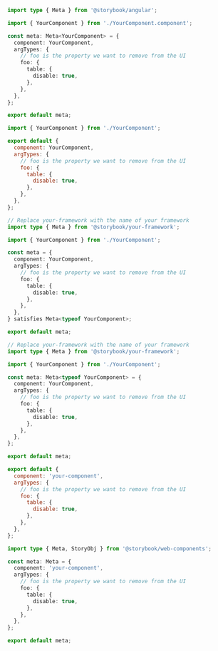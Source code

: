 ```ts filename="YourComponent.stories.ts" renderer="angular" language="ts"
import type { Meta } from '@storybook/angular';

import { YourComponent } from './YourComponent.component';

const meta: Meta<YourComponent> = {
  component: YourComponent,
  argTypes: {
    // foo is the property we want to remove from the UI
    foo: {
      table: {
        disable: true,
      },
    },
  },
};

export default meta;
```

```js filename="YourComponent.stories.js|jsx" renderer="common" language="js"
import { YourComponent } from './YourComponent';

export default {
  component: YourComponent,
  argTypes: {
    // foo is the property we want to remove from the UI
    foo: {
      table: {
        disable: true,
      },
    },
  },
};
```

```ts filename="YourComponent.stories.ts|tsx" renderer="common" language="ts-4-9"
// Replace your-framework with the name of your framework
import type { Meta } from '@storybook/your-framework';

import { YourComponent } from './YourComponent';

const meta = {
  component: YourComponent,
  argTypes: {
    // foo is the property we want to remove from the UI
    foo: {
      table: {
        disable: true,
      },
    },
  },
} satisfies Meta<typeof YourComponent>;

export default meta;
```

```ts filename="YourComponent.stories.ts|tsx" renderer="common" language="ts"
// Replace your-framework with the name of your framework
import type { Meta } from '@storybook/your-framework';

import { YourComponent } from './YourComponent';

const meta: Meta<typeof YourComponent> = {
  component: YourComponent,
  argTypes: {
    // foo is the property we want to remove from the UI
    foo: {
      table: {
        disable: true,
      },
    },
  },
};

export default meta;
```

```js filename="YourComponent.stories.js" renderer="web-components" language="js"
export default {
  component: 'your-component',
  argTypes: {
    // foo is the property we want to remove from the UI
    foo: {
      table: {
        disable: true,
      },
    },
  },
};
```

```ts filename="YourComponent.stories.ts" renderer="web-components" language="ts"
import type { Meta, StoryObj } from '@storybook/web-components';

const meta: Meta = {
  component: 'your-component',
  argTypes: {
    // foo is the property we want to remove from the UI
    foo: {
      table: {
        disable: true,
      },
    },
  },
};

export default meta;
```

